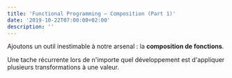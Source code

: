```yaml
---
title: 'Functional Programming — Composition (Part 1)'
date: '2019-10-22T07:00:00+02:00'
description: ''
---
```


Ajoutons un outil inestimable à notre arsenal : la **composition de fonctions**.

Une tache récurrente lors de n'importe quel développement est d'appliquer plusieurs transformations à une valeur.
